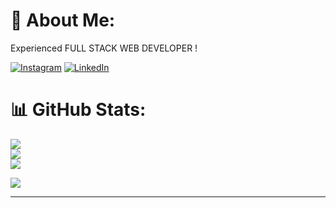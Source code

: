 
# 💫 About Me:

Experienced FULL STACK WEB DEVELOPER ! 

[![Instagram](https://img.shields.io/badge/Instagram-%23E4405F.svg?logo=Instagram&logoColor=white)](https://instagram.com/itz_me_alwiii) [![LinkedIn](https://img.shields.io/badge/LinkedIn-%230077B5.svg?logo=linkedin&logoColor=white)](https://linkedin.com/in/alwin-antony-5227971b8) 


# 📊 GitHub Stats:
![](https://github-readme-stats.vercel.app/api?username=alwinantony29&theme=dark&hide_border=true&include_all_commits=false&count_private=false)<br/>
![](https://github-readme-streak-stats.herokuapp.com/?user=alwinantony29&theme=dark&hide_border=true)<br/>
![](https://github-readme-stats.vercel.app/api/top-langs/?username=alwinantony29&theme=dark&hide_border=true&include_all_commits=false&count_private=false&layout=compact)

![](https://quotes-github-readme.vercel.app/api?type=horizontal&theme=radical)

---

<!-- Proudly created with GPRM ( https://gprm.itsvg.in ) -->
